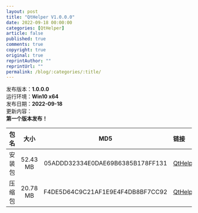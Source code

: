 ```yaml
---
layout: post
title: "QtHelper V1.0.0.0"
date: 2022-09-18 00:00:00
categories: [QtHelper]
article: false
published: true
comments: true
copyright: true
original: true
reprintAuthor: ""
reprintUrl: ""
permalink: /blog/:categories/:title/
---
```


发布版本：**1.0.0.0**  
运行环境：**Win10 x64**  
发布日期：**2022-09-18**  
更新内容：  
**第一个版本发布！**  



包名 | 大小 | MD5 | 链接
:---: | :---: | :---: | :---
安装包 | 52.43 MB | 05ADDD32334E0DAE69B6385B178FF131 | [QtHelper_1.0.0.0_InstallPackage.exe](https://abaoa.cn/qapp/QtHelper/1.0.0.0/packages/QtHelper_1.0.0.0_InstallPackage.exe)
压缩包 | 20.78 MB | F4DE5D64C9C21AF1E9E4F4DB8BF7CC92 | [QtHelper_1.0.0.0_FullPackage.7z](https://abaoa.cn/qapp/QtHelper/1.0.0.0/packages/QtHelper_1.0.0.0_FullPackage.7z)